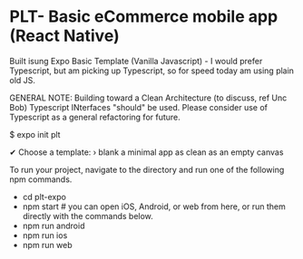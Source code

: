 # PLT- Basic eCommerce mobile app (React Native) 

Built isung Expo Basic Template (Vanilla Javascript) - I would prefer Typescript, but am picking up Typescript, so for speed today am using plain old JS.

 GENERAL NOTE: Building toward a Clean Architecture (to discuss, ref Unc Bob) Typescript INterfaces "should" be used. Please consider use of Typescript as a general refactoring for future.  

$ expo init plt

✔ Choose a template: › blank               a minimal app as clean as an empty canvas

To run your project, navigate to the directory and run one of the following npm commands.

- cd plt-expo
- npm start # you can open iOS, Android, or web from here, or run them directly with the commands below.
- npm run android
- npm run ios
- npm run web


